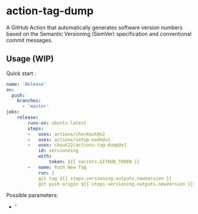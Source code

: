 # action-tag-dump
A GitHub Action that automatically generates software version numbers based on the Semantic Versioning (SemVer) specification and conventional commit messages.

## Usage (WIP)

Quick start :

```yaml
name: 'Release'
on:
  push:
    branches:
      - 'master'
jobs:
    release:
        runs-on: ubuntu-latest
        steps:
        -   uses: actions/checkout@v2
        -   uses: actions/setup-node@v1
        -   uses: cbout22/actions-tag-dump@v1
            id: versionning
            with:
                token: ${{ secrets.GITHUB_TOKEN }}
        -   name: Push New Tag
            run: |
            git tag ${{ steps.versioning.outputs.newVersion }}
            git push origin ${{ steps.versioning.outputs.newVersion }}
```

Possible parameters:

- '
